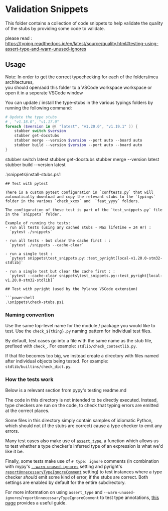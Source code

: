 # Validation Snippets

This folder contains a collection of code snippets to help validate the quality of the stubs by providing some code to validate.

please read : https://typing.readthedocs.io/en/latest/source/quality.html#testing-using-assert-type-and-warn-unused-ignores

## Usage

Note: In order to get the correct typechecking for each of the folders/mcu architectures,  
you should open/add this folder to a VSCode workspace workspace or open it in a seperate VSCode window

You can update / install the type-stubs in the various typings folders by running the following command:

```powershell
# Update the type stubs
# , "v1.18.0", "v1.17.0"
foreach ($version in @( "latest", "v1.20.0", "v1.19.1" )) {
    stubber switch $version
    stubber get-docstubs 
    stubber merge --version $version --port auto --board auto
    stubber build --version $version --port auto --board auto
}


```	

stubber switch latest
stubber get-docstubs 
stubber merge --version latest
stubber build --version latest

.\snippets\install-stubs.ps1
```
## Test with pytest

There is a custom pytest configuration in `conftests.py` that will automatically download and copy the relevant stubs to the `typings` folder in the various `check_xxxx` and  `feat_yyyy` folders.

The configuration of these test is part of the `test_snippets.py` file in the `snippets` folder.

Example of running the tests:
- run all tests (using any cached stubs - Max lifetime = 24 Hr) :  
  `pytest ./snippets`

- run all tests - but clear the cache first : :  
  `pytest ./snippets --cache-clear`

- run a single test :  
  `pytest snippets\test_snippets.py::test_pyright[local-v1.20.0-stm32-stdlib]`

- run a single test but clear the cache first : :  
  `pytest --cache-clear snippets\test_snippets.py::test_pyright[local-v1.20.0-stm32-stdlib]`

## Test with pyright (used by the Pylance VSCode extension)

```powershell	
.\snippets\check-stubs.ps1
```


### Naming convention

Use the same top-level name for the module / package you would like to test.
Use the `check_${thing}.py` naming pattern for individual test files.

By default, test cases go into a file with the same name as the stub file, prefixed with `check_`.
For example: `stdlib/check_contextlib.py`.

If that file becomes too big, we instead create a directory with files named after individual objects being tested.
For example: `stdlib/builtins/check_dict.py`.


### How the tests work
Below is a relevant section from pypy's testing readme.md

The code in this directory is not intended to be directly executed. Instead,
type checkers are run on the code, to check that typing errors are
emitted at the correct places.

Some files in this directory simply contain samples of idiomatic Python, which
should not (if the stubs are correct) cause a type checker to emit any errors.

Many test cases also make use of
[`assert_type`](https://docs.python.org/3.11/library/typing.html#typing.assert_type),
a function which allows us to test whether a type checker's inferred type of an
expression is what we'd like it be.

Finally, some tests make use of `# type: ignore` comments (in combination with
mypy's
[`--warn-unused-ignores`](https://mypy.readthedocs.io/en/stable/command_line.html#cmdoption-mypy-warn-unused-ignores)
setting and pyright's
[`reportUnnecessaryTypeIgnoreComment`](https://github.com/microsoft/pyright/blob/main/docs/configuration.md#type-check-diagnostics-settings)
setting) to test instances where a type checker *should* emit some kind of
error, if the stubs are correct. Both settings are enabled by default for the entire
subdirectory.

For more information on using `assert_type` and
`--warn-unused-ignores`/`reportUnnecessaryTypeIgnoreComment` to test type
annotations,
[this page](https://typing.readthedocs.io/en/latest/source/quality.html#testing-using-assert-type-and-warn-unused-ignores)
provides a useful guide.
